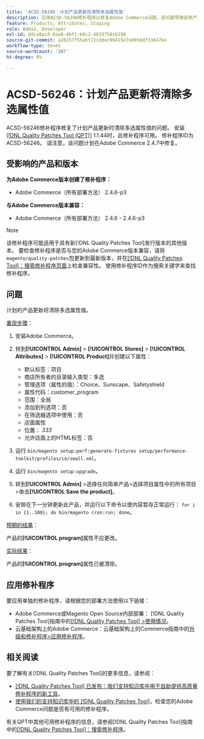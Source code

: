 ```yaml
---
title: 'ACSD-56246：计划产品更新将清除多选属性值'
description: 应用ACSD-56246修补程序以修复Adobe Commerce问题，该问题导致安排产品更新时清除多选属性值。
feature: Products, Attributes, Staging
role: Admin, Developer
exl-id: ddca8ac0-6aa8-4bf1-b8c2-4819758cb198
source-git-commit: a28257f55abf21cddec9b415e7e8858df33647be
workflow-type: tm+mt
source-wordcount: '387'
ht-degree: 0%

---
```


# ACSD-56246：计划产品更新将清除多选属性值

ACSD-56246修补程序修复了计划产品更新时清除多选属性值的问题。 安装[[!DNL Quality Patches Tool (QPT)]](/help/announcements/adobe-commerce-announcements/magento-quality-patches-released-new-tool-to-self-serve-quality-patches.md) 1.1.44时，此修补程序可用。 修补程序ID为ACSD-56246。 请注意，该问题计划在Adobe Commerce 2.4.7中修复。

## 受影响的产品和版本

**为Adobe Commerce版本创建了修补程序：**

* Adobe Commerce（所有部署方法） 2.4.6-p3

**与Adobe Commerce版本兼容：**

* Adobe Commerce（所有部署方法） 2.4.6 - 2.4.6-p3

>[!NOTE]
>
>该修补程序可能适用于具有新[!DNL Quality Patches Tool]发行版本的其他版本。 要检查修补程序是否与您的Adobe Commerce版本兼容，请将`magento/quality-patches`包更新到最新版本，并在[[!DNL Quality Patches Tool]：搜索修补程序页面](https://experienceleague.adobe.com/tools/commerce-quality-patches/index.html)上检查兼容性。 使用修补程序ID作为搜索关键字来查找修补程序。

## 问题

计划的产品更新将清除多选属性值。

<u>重现步骤</u>：

1. 安装Adobe Commerce。
1. 转到&#x200B;**[!UICONTROL Admin]** > **[!UICONTROL Stores]** > **[!UICONTROL Attributes]** > **[!UICONTROL Product]**&#x200B;并创建以下属性：

   * 默认标签：项目
   * 商店所有者的目录输入类型：多选
   * 管理选项（属性的值）：Choice、Sunscape、Safetyshield
   * 属性代码：customer_program
   * 范围：全局
   * 添加到列选项：否
   * 在筛选器选项中使用：否
   * 店面属性
   * 位置： *333*
   * 允许店面上的HTML标签：否

1. 运行
   `bin/magento setup:perf:generate-fixtures setup/performance-toolkit/profiles/ce/small.xml`。
1. 运行
   `bin/magento setup:upgrade`。
1. 转到&#x200B;**[!UICONTROL Admin]** >选择任何简单产品>选择项目属性中的所有项目>单击&#x200B;**[!UICONTROL Save the product]**。
1. 安排在下一分钟更新此产品，并运行以下命令以使内容暂存正常运行：
   `for i in {1..100}; do bin/magento cron:run; done`。

<u>预期的结果</u>：

产品的&#x200B;**[!UICONTROL program]**&#x200B;属性不应更改。

<u>实际结果</u>：

产品的&#x200B;**[!UICONTROL program]**&#x200B;属性已被清除。

## 应用修补程序

要应用单独的修补程序，请根据您的部署方法使用以下链接：

* Adobe Commerce或Magento Open Source内部部署： [!DNL Quality Patches Tool]指南中的[[!DNL Quality Patches Tool] >使用情况](https://experienceleague.adobe.com/docs/commerce-operations/tools/quality-patches-tool/usage.html)。
* 云基础架构上的Adobe Commerce：云基础架构上的Commerce指南中的[升级和修补程序>应用修补程序](https://experienceleague.adobe.com/docs/commerce-cloud-service/user-guide/develop/upgrade/apply-patches.html)。

## 相关阅读

要了解有关[!DNL Quality Patches Tool]的更多信息，请参阅：

* [[!DNL Quality Patches Tool] 已发布：我们支持知识库中用于自助提供高质量修补程序的新工具](/help/announcements/adobe-commerce-announcements/magento-quality-patches-released-new-tool-to-self-serve-quality-patches.md)。
* [使用我们的支持知识库中的 [!DNL Quality Patches Tool]](/help/support-tools/patches-available-in-qpt-tool/check-patch-for-magento-issue-with-magento-quality-patches.md)，检查您的Adobe Commerce问题是否有可用的修补程序。

有关QPT中其他可用修补程序的信息，请参阅[!DNL Quality Patches Tool]指南中的[[!DNL Quality Patches Tool]：搜索修补程序](https://experienceleague.adobe.com/tools/commerce-quality-patches/index.html)。
